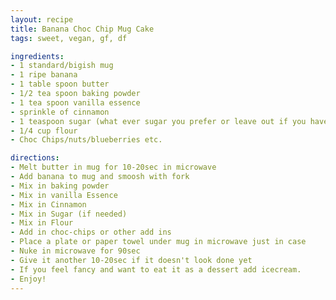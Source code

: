 ```yaml
---
layout: recipe
title: Banana Choc Chip Mug Cake
tags: sweet, vegan, gf, df

ingredients:
- 1 standard/bigish mug
- 1 ripe banana
- 1 table spoon butter
- 1/2 tea spoon baking powder
- 1 tea spoon vanilla essence
- sprinkle of cinnamon 
- 1 teaspoon sugar (what ever sugar you prefer or leave out if you have an extra ripe banana)
- 1/4 cup flour
- Choc Chips/nuts/blueberries etc.

directions:
- Melt butter in mug for 10-20sec in microwave
- Add banana to mug and smoosh with fork 
- Mix in baking powder
- Mix in vanilla Essence
- Mix in Cinnamon
- Mix in Sugar (if needed)
- Mix in Flour 
- Add in choc-chips or other add ins
- Place a plate or paper towel under mug in microwave just in case
- Nuke in microwave for 90sec
- Give it another 10-20sec if it doesn't look done yet
- If you feel fancy and want to eat it as a dessert add icecream.
- Enjoy!
---
```

